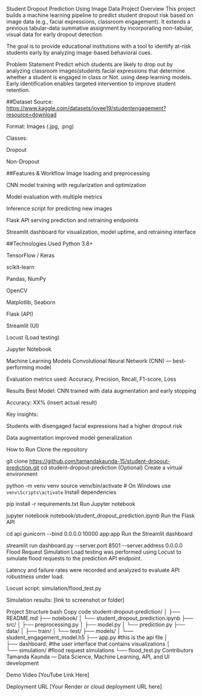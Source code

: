 Student Dropout Prediction Using Image Data
Project Overview
This project builds a machine learning pipeline to predict student dropout risk based on image data (e.g., facial expressions, classroom engagement). It extends a previous tabular-data summative assignment by incorporating non-tabular, visual data for early dropout detection.

The goal is to provide educational institutions with a tool to identify at-risk students early by analyzing image-based behavioral cues.

Problem Statement
Predict which students are likely to drop out by analyzing classroom images(students facial expressions that determine whether a student is engaged in class or Not. using deep learning models. Early identification enables targeted intervention to improve student retention.

##Dataset
Source: https://www.kaggle.com/datasets/joyee19/studentengagement?resource=download

Format: Images (.jpg, .png)

Classes:

Dropout

Non-Dropout

##Features & Workflow
Image loading and preprocessing

CNN model training with regularization and optimization

Model evaluation with multiple metrics

Inference script for predicting new images

Flask API serving prediction and retraining endpoints

Streamlit dashboard for visualization, model uptime, and retraining interface

##Technologies Used
Python 3.8+

TensorFlow / Keras

scikit-learn

Pandas, NumPy

OpenCV

Matplotlib, Seaborn

Flask (API)

Streamlit (UI)

Locust (Load testing)

Jupyter Notebook

Machine Learning Models
Convolutional Neural Network (CNN) — best-performing model

Evaluation metrics used: Accuracy, Precision, Recall, F1-score, Loss

Results
Best Model: CNN trained with data augmentation and early stopping

Accuracy: XX% (insert actual result)

Key insights:

Students with disengaged facial expressions had a higher dropout risk

Data augmentation improved model generalization

How to Run
Clone the repository

git clone https://github.com/tamandakaunda-15/student-dropout-prediction.git
cd student-dropout-prediction
(Optional) Create a virtual environment

python -m venv venv
source venv/bin/activate   # On Windows use `venv\Scripts\activate`
Install dependencies


pip install -r requirements.txt
Run Jupyter notebook



jupyter notebook notebook/student_dropout_prediction.ipynb
Run the Flask API


cd api
gunicorn --bind 0.0.0.0:10000 app:app
Run the Streamlit dashboard


streamlit run dashboard.py --server.port 8501 --server.address 0.0.0.0
Flood Request Simulation
Load testing was performed using Locust to simulate flood requests to the prediction API endpoint.

Latency and failure rates were recorded and analyzed to evaluate API robustness under load.

Locust script: simulation/flood_test.py

Simulation results: [link to screenshot or folder]

Project Structure
bash
Copy code
student-dropout-prediction/
│
├── README.md
├── notebook/
│   └── student_dropout_prediction.ipynb
├── src/
│   ├── preprocessing.py
│   ├── model.py
│   └── prediction.py
├── data/
│   ├── train/
│   └── test/
├── models/
│   └── student_engagement_model.h5
├── app.py   #this is the api file
│   
├── dashboard.  #the user interface that contains visualizations
│   
└── simulation/  #flood request simulations
    └── flood_test.py
Contributors
Tamanda Kaunda — Data Science, Machine Learning, API, and UI development

Demo Video
[YouTube Link Here]

Deployment URL
[Your Render or cloud deployment URL here]
